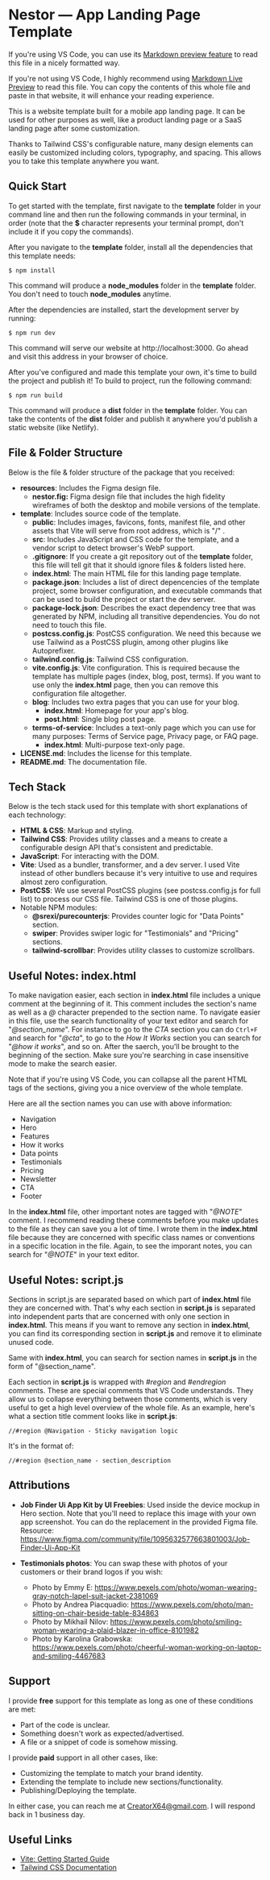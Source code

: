 # Nestor — App Landing Page Template

If you're using VS Code, you can use its [Markdown preview feature](https://code.visualstudio.com/docs/languages/markdown#_markdown-preview) to read this file in a nicely formatted way.

If you're not using VS Code, I highly recommend using [Markdown Live Preview](https://markdownlivepreview.com/) to read this file. You can copy the contents of this whole file and paste in that website, it will enhance your reading experience.

This is a website template built for a mobile app landing page. It can be used for other purposes as well, like a product landing page or a SaaS landing page after some customization.

Thanks to Tailwind CSS's configurable nature, many design elements can easily be customized including colors, typography, and spacing. This allows you to take this template anywhere you want.

## Quick Start

To get started with the template, first navigate to the **template** folder in your command line and then run the following commands in your terminal, in order (note that the **$** character represents your terminal prompt, don't include it if you copy the commands).

After you navigate to the **template** folder, install all the dependencies that this template needs:

`$ npm install`

This command will produce a **node_modules** folder in the **template** folder. You don't need to touch **node_modules** anytime.

After the dependencies are installed, start the development server by running:

`$ npm run dev`

This command will serve our website at http://localhost:3000. Go ahead and visit this address in your browser of choice.

After you've configured and made this template your own, it's time to build the project and publish it! To build to project, run the following command:

`$ npm run build`

This command will produce a **dist** folder in the **template** folder. You can take the contents of the **dist** folder and publish it anywhere you'd publish a static website (like Netlify).

## File & Folder Structure

Below is the file & folder structure of the package that you received:

- **resources**: Includes the Figma design file.
  - **nestor.fig:** Figma design file that includes the high fidelity wireframes of both the desktop and mobile versions of the template.
- **template**: Includes source code of the template.
  - **public**: Includes images, favicons, fonts, manifest file, and other assets that Vite will serve from root address, which is "/" .
  - **src**: Includes JavaScript and CSS code for the template, and a vendor script to detect browser's WebP support.
  - **.gitignore**: If you create a git repository out of the **template** folder, this file will tell git that it should ignore files & folders listed here.
  - **index.html**: The main HTML file for this landing page template.
  - **package.json**: Includes a list of direct depencencies of the template project, some browser configuration, and executable commands that can be used to build the project or start the dev server.
  - **package-lock.json**: Describes the exact dependency tree that was generated by NPM, including all transitive dependencies. You do not need to touch this file.
  - **postcss.config.js**: PostCSS configuration. We need this because we use Tailwind as a PostCSS plugin, among other plugins like Autoprefixer.
  - **tailwind.config.js**: Tailwind CSS configuration.
  - **vite.config.js**: Vite configuration. This is required because the template has multiple pages (index, blog, post, terms). If you want to use only the **index.html** page, then you can remove this configuration file altogether.
  - **blog**: Includes two extra pages that you can use for your blog.
    - **index.html**: Homepage for your app's blog.
    - **post.html**: Single blog post page.
  - **terms-of-service**: Includes a text-only page which you can use for many purposes: Terms of Service page, Privacy page, or FAQ page.
    - **index.html**: Multi-purpose text-only page.
- **LICENSE.md**: Includes the license for this template.
- **README.md**: The documentation file.

## Tech Stack

Below is the tech stack used for this template with short explanations of each technology:

- **HTML & CSS**: Markup and styling.
- **Tailwind CSS**: Provides utility classes and a means to create a configurable design API that's consistent and predictable.
- **JavaScript**: For interacting with the DOM.
- **Vite**: Used as a bundler, transformer, and a dev server. I used Vite instead of other bundlers because it's very intuitive to use and requires almost zero configuration.
- **PostCSS**: We use several PostCSS plugins (see postcss.config.js for full list) to process our CSS file. Tailwind CSS is one of those plugins.
- Notable NPM modules:
  - **@srexi/purecounterjs**: Provides counter logic for "Data Points" section.
  - **swiper**: Provides swiper logic for "Testimonials" and "Pricing" sections.
  - **tailwind-scrollbar**: Provides utility classes to customize scrollbars.

## Useful Notes: index.html

To make navigation easier, each section in **index.html** file includes a unique comment at the beginning of it. This comment includes the section's name as well as a _@_ character prepended to the section name. To navigate easier in this file, use the search functionality of your text editor and search for "_@section_name_". For instance to go to the _CTA_ section you can do `Ctrl+F` and search for "_@cta_", to go to the _How It Works_ section you can search for "_@how it works_", and so on. After the saerch, you'll be brought to the beginning of the section. Make sure you're searching in case insensitive mode to make the search easier.

Note that if you're using VS Code, you can collapse all the parent HTML tags of the sections, giving you a nice overview of the whole template.

Here are all the section names you can use with above information:

- Navigation
- Hero
- Features
- How it works
- Data points
- Testimonials
- Pricing
- Newsletter
- CTA
- Footer

In the **index.html** file, other important notes are tagged with "_@NOTE_" comment. I recommend reading these comments before you make updates to the file as they can save you a lot of time. I wrote them in the **index.html** file because they are concerned with specific class names or conventions in a specific location in the file. Again, to see the imporant notes, you can search for "_@NOTE_" in your text editor.

## Useful Notes: script.js

Sections in script.js are separated based on which part of **index.html** file they are concerned with. That's why each section in **script.js** is separated into independent parts that are concerned with only one section in **index.html**. This means if you want to remove any section in **index.html**, you can find its corresponding section in **script.js** and remove it to eliminate unused code.

Same with **index.html**, you can search for section names in **script.js** in the form of "@section_name".

Each section in **script.js** is wrapped with _#region_ and _#endregion_ comments. These are special comments that VS Code understands. They allow us to collapse everything between those comments, which is very useful to get a high level overview of the whole file. As an example, here's what a section title comment looks like in **script.js**:

`//#region @Navigation - Sticky navigation logic`

It's in the format of:

`//#region @section_name - section_description`

## Attributions

- **Job Finder Ui App Kit by UI Freebies**: Used inside the device mockup in Hero section. Note that you'll need to replace this image with your own app screenshot. You can do the replacement in the provided Figma file. Resource:
  https://www.figma.com/community/file/1095632577663801003/Job-Finder-Ui-App-Kit

- **Testimonials photos**: You can swap these with photos of your customers or their brand logos if you wish:
  - Photo by Emmy E: https://www.pexels.com/photo/woman-wearing-gray-notch-lapel-suit-jacket-2381069
  - Photo by Andrea Piacquadio: https://www.pexels.com/photo/man-sitting-on-chair-beside-table-834863
  - Photo by Mikhail Nilov: https://www.pexels.com/photo/smiling-woman-wearing-a-plaid-blazer-in-office-8101982
  - Photo by Karolina Grabowska: https://www.pexels.com/photo/cheerful-woman-working-on-laptop-and-smiling-4467683

## Support

I provide **free** support for this template as long as one of these conditions are met:

- Part of the code is unclear.
- Something doesn't work as expected/advertised.
- A file or a snippet of code is somehow missing.

I provide **paid** support in all other cases, like:

- Customizing the template to match your brand identity.
- Extending the template to include new sections/functionality.
- Publishing/Deploying the template.

In either case, you can reach me at <CreatorX64@gmail.com>. I will respond back in 1 business day.

## Useful Links

- [Vite: Getting Started Guide](https://vitejs.dev/guide/#overview)
- [Tailwind CSS Documentation](https://tailwindcss.com/docs/installation)
